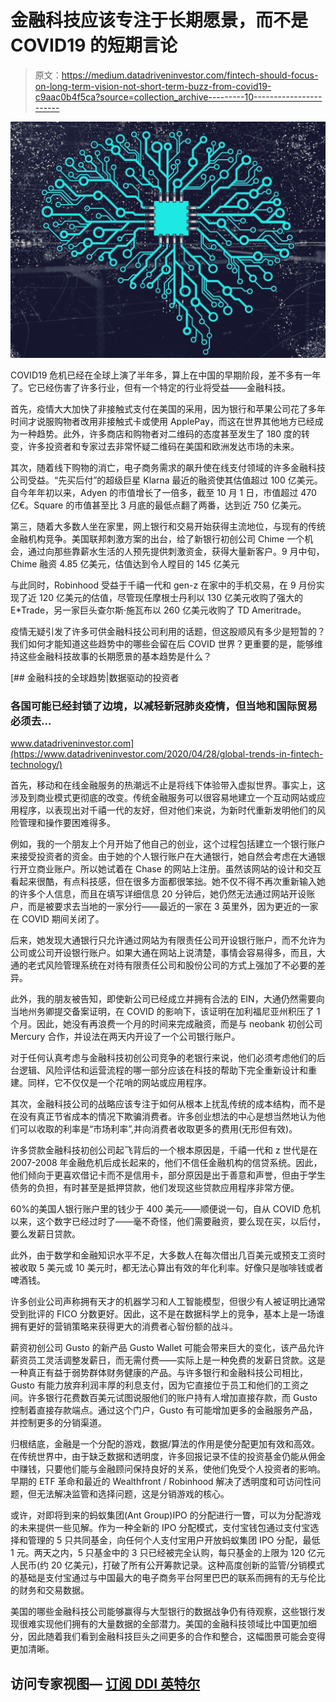 # 金融科技应该专注于长期愿景，而不是 COVID19 的短期言论

> 原文：<https://medium.datadriveninvestor.com/fintech-should-focus-on-long-term-vision-not-short-term-buzz-from-covid19-c9aac0b4f5ca?source=collection_archive---------10----------------------->

![](img/0f44d63e3aecc6d65c98da2b1a3625d3.png)

COVID19 危机已经在全球上演了半年多，算上在中国的早期阶段，差不多有一年了。它已经伤害了许多行业，但有一个特定的行业将受益——金融科技。

首先，疫情大大加快了非接触式支付在美国的采用，因为银行和苹果公司花了多年时间才说服购物者改用非接触式卡或使用 ApplePay，而这在世界其他地方已经成为一种趋势。此外，许多商店和购物者对二维码的态度甚至发生了 180 度的转变，许多投资者和专家过去非常怀疑二维码在美国和欧洲发达市场的未来。

其次，随着线下购物的消亡，电子商务需求的飙升使在线支付领域的许多金融科技公司受益。“先买后付”的超级巨星 Klarna 最近的融资使其估值超过 100 亿美元。自今年年初以来，Adyen 的市值增长了一倍多，截至 10 月 1 日，市值超过 470 亿€。Square 的市值甚至比 3 月底的最低点翻了两番，达到近 750 亿美元。

第三，随着大多数人坐在家里，网上银行和交易开始获得主流地位，与现有的传统金融机构竞争。美国联邦刺激方案的出台，给了新银行初创公司 Chime 一个机会，通过向那些靠薪水生活的人预先提供刺激资金，获得大量新客户。9 月中旬，Chime 融资 4.85 亿美元，估值达到令人瞠目的 145 亿美元

与此同时，Robinhood 受益于千禧一代和 gen-z 在家中的手机交易，在 9 月份实现了近 120 亿美元的估值，尽管现任摩根士丹利以 130 亿美元收购了强大的 E*Trade，另一家巨头查尔斯·施瓦布以 260 亿美元收购了 TD Ameritrade。

疫情无疑引发了许多可供金融科技公司利用的话题，但这股顺风有多少是短暂的？我们如何才能知道这些趋势中的哪些会留在后 COVID 世界？更重要的是，能够维持这些金融科技故事的长期愿景的基本趋势是什么？

[](https://www.datadriveninvestor.com/2020/04/28/global-trends-in-fintech-technology/) [## 金融科技的全球趋势|数据驱动的投资者

### 各国可能已经封锁了边境，以减轻新冠肺炎疫情，但当地和国际贸易必须去…

www.datadriveninvestor.com](https://www.datadriveninvestor.com/2020/04/28/global-trends-in-fintech-technology/) 

首先，移动和在线金融服务的热潮远不止是将线下体验带入虚拟世界。事实上，这涉及到商业模式更彻底的改变。传统金融服务可以很容易地建立一个互动网站或应用程序，以表现出对千禧一代的友好，但对他们来说，为新时代重新发明他们的风险管理和操作要困难得多。

例如，我的一个朋友上个月开始了他自己的创业，这个过程包括建立一个银行账户来接受投资者的资金。由于她的个人银行账户在大通银行，她自然会考虑在大通银行开立商业账户。所以她试着在 Chase 的网站上注册。虽然该网站的设计和交互看起来很酷，有点科技感，但在很多方面都很笨拙。她不仅不得不再次重新输入她的许多个人信息，而且在填写详细信息 20 分钟后，她仍然无法通过网站开设账户，而是被要求去当地的一家分行——最近的一家在 3 英里外，因为更近的一家在 COVID 期间关闭了。

后来，她发现大通银行只允许通过网站为有限责任公司开设银行账户，而不允许为公司或公司开设银行账户。如果大通在网站上说清楚，事情会容易得多，而且，大通的老式风险管理系统在对待有限责任公司和股份公司的方式上强加了不必要的差异。

此外，我的朋友被告知，即使新公司已经成立并拥有合法的 EIN，大通仍然需要向当地州务卿提交备案证明，在 COVID 的影响下，该证明在加利福尼亚州积压了 1 个月。因此，她没有再浪费一个月的时间来完成融资，而是与 neobank 初创公司 Mercury 合作，并设法在两天内开设了一个公司银行账户。

对于任何认真考虑与金融科技初创公司竞争的老银行来说，他们必须考虑他们的后台逻辑、风险评估和运营流程的哪一部分应该在科技的帮助下完全重新设计和重建。同样，它不仅仅是一个花哨的网站或应用程序。

其次，金融科技公司的战略应该专注于如何从根本上扰乱传统的成本结构，而不是在没有真正节省成本的情况下欺骗消费者。许多创业想法的中心是想当然地认为他们可以收取的利率是“市场利率”,并向消费者收取更多的费用(无形但有效)。

许多贷款金融科技初创公司起飞背后的一个根本原因是，千禧一代和 z 世代是在 2007-2008 年金融危机后成长起来的，他们不信任金融机构的信贷系统。因此，他们倾向于更喜欢借记卡而不是信用卡，部分原因是出于善意和声誉，但由于学生债务的负担，有时甚至是抵押贷款，他们发现这些贷款应用程序非常方便。

60%的美国人银行账户里的钱少于 400 美元——顺便说一句，自从 COVID 危机以来，这个数字已经过时了——毫不奇怪，他们需要融资，要么现在买，以后付，要么发薪日贷款。

此外，由于数学和金融知识水平不足，大多数人在每次借出几百美元或预支工资时被收取 5 美元或 10 美元时，都无法心算出有效的年化利率。好像只是咖啡钱或者啤酒钱。

许多创业公司声称拥有天才的机器学习和人工智能模型，但很少有人被证明比通常受到批评的 FICO 分数更好。因此，这不是在数据科学上的竞争，基本上是一场谁拥有更好的营销策略来获得更大的消费者心智份额的战斗。

薪资初创公司 Gusto 的新产品 Gusto Wallet 可能会带来巨大的变化，该产品允许薪资员工灵活调整发薪日，而无需付费——实际上是一种免费的发薪日贷款。这是一种真正有益于弱势群体财务健康的产品。与许多银行和金融科技公司相比，Gusto 有能力放弃利润丰厚的利息支付，因为它直接位于员工和他们的工资之间。许多银行花费数百美元试图说服他们的账户持有人增加直接存款，而 Gusto 控制着直接存款端点。通过这个门户，Gusto 有可能增加更多的金融服务产品，并控制更多的分销渠道。

归根结底，金融是一个分配的游戏，数据/算法的作用是使分配更加有效和高效。在传统世界中，由于缺乏数据和透明度，许多回报记录不佳的投资基金仍能从佣金中赚钱，只要他们能与金融顾问保持良好的关系，使他们免受个人投资者的影响。早期的 ETF 革命和最近的 Wealthfront / Robinhood 解决了透明度和可访问性问题，但无法解决监管和选择问题，这是分销游戏的核心。

或许，对即将到来的蚂蚁集团(Ant Group)IPO 的分配进行一瞥，可以为分配游戏的未来提供一些见解。作为一种全新的 IPO 分配模式，支付宝钱包通过支付宝选择和管理的 5 只共同基金，向任何个人支付宝用户开放蚂蚁集团 IPO 分配，最低 1 元。两天之内，5 只基金中的 3 只已经被完全认购，每只基金的上限为 120 亿元人民币(约 20 亿美元)，打破了所有公开筹款记录。这种高度创新的监管/分销模式的基础是支付宝通过与中国最大的电子商务平台阿里巴巴的联系而拥有的无与伦比的财务和交易数据。

美国的哪些金融科技公司能够赢得与大型银行的数据战争仍有待观察，这些银行发现很难实现他们拥有的大量数据的全部潜力。美国的金融科技领域比中国更加细分，因此随着我们看到金融科技巨头之间更多的合作和整合，这幅图景可能会变得更加清晰。

## 访问专家视图— [订阅 DDI 英特尔](https://datadriveninvestor.com/ddi-intel)